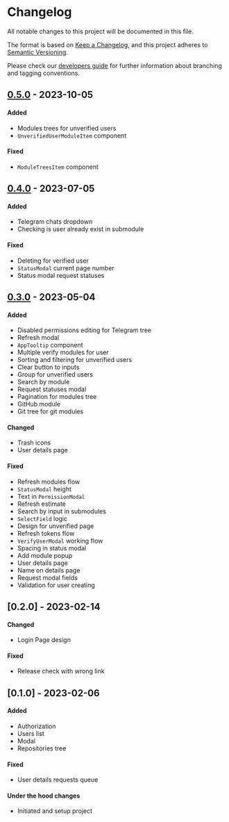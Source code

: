 # Changelog
All notable changes to this project will be documented in this file.

The format is based on [Keep a Changelog](https://keepachangelog.com/en/1.0.0/),
and this project adheres to [Semantic Versioning](https://semver.org/spec/v2.0.0.html).

Please check our [developers guide](https://gitlab.com/tokend/developers-guide)
for further information about branching and tagging conventions.

## [0.5.0] - 2023-10-05
#### Added
- Modules trees for unverified users
- `UnverifiedUserModuleItem` component

#### Fixed
- `ModuleTreesItem` component

## [0.4.0] - 2023-07-05
#### Added
- Telegram chats dropdown
- Checking is user already exist in submodule

#### Fixed
- Deleting for verified user
- `StatusModal` current page number
- Status modal request statuses

## [0.3.0] - 2023-05-04
#### Added
- Disabled permissions editing for Telegram tree
- Refresh modal
- `AppTooltip` component
- Multiple verify modules for user
- Sorting and filtering for unverified users
- Clear button to inputs
- Group for unverified users
- Search by module
- Request statuses modal
- Pagination for modules tree
- GitHub module
- Git tree for git modules

#### Changed
- Trash icons
- User details page

#### Fixed
- Refresh modules flow
- `StatusModal` height
- Text in `PermissionModal`
- Refresh estimate
- Search by input in submodules
- `SelectField` logic
- Design for unverified page
- Refresh tokens flow
- `VerifyUserModal` working flow
- Spacing in status modal
- Add module popup
- User details page
- Name on details page
- Request modal fields
- Validation for user creating

## [0.2.0] - 2023-02-14
#### Changed
- Login Page design

#### Fixed
- Release check with wrong link

## [0.1.0] - 2023-02-06
#### Added
- Authorization
- Users list
- Modal
- Repositories tree

#### Fixed
- User details requests queue

#### Under the hood changes
- Initiated and setup project

[0.5.0]: https://github.com/acs-dl/admin-panel/compare/v0.4.0...main
[0.4.0]: https://github.com/acs-dl/admin-panel/compare/v0.3.0...v0.4.0
[0.3.0]: https://github.com/acs-dl/admin-panel/tree/v0.3.0
